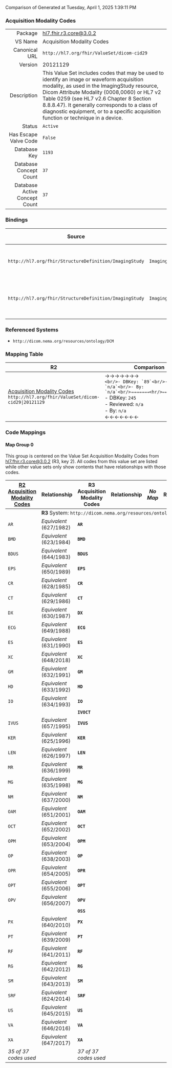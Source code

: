 Comparison of 
Generated at Tuesday, April 1, 2025 1:39:11 PM

### Acquisition Modality Codes

|      |     |
| ---: | --- |
| Package | hl7.fhir.r3.core@3.0.2 |
| VS Name | Acquisition Modality Codes |
| Canonical URL | `http://hl7.org/fhir/ValueSet/dicom-cid29` |
| Version | 20121129 |
| Description | This Value Set includes codes that may be used to identify an image or waveform acquisition modality, as used in the ImagingStudy resource, Dicom  Attribute Modality (0008,0060) or HL7 v2 Table 0259 (see HL7 v2.6 Chapter 8 Section 8.8.8.47). It generally corresponds to a class of diagnostic equipment, or to a specific acquisition function or technique in a device. |
| Status | `Active` |
| Has Escape Valve Code | `False` |
| Database Key | `1193` |
| Database Concept Count | `37` |
| Database Active Concept Count | `37` |
### Bindings

| Source | Element | Binding | Strength | Element Short |
| ------ | ------- | ------- | -------- | ------------- |
| `http://hl7.org/fhir/StructureDefinition/ImagingStudy` | `ImagingStudy.modalityList` | `http://hl7.org/fhir/ValueSet/dicom-cid29` | `Extensible` | All series modality if actual acquisition modalities |
| `http://hl7.org/fhir/StructureDefinition/ImagingStudy` | `ImagingStudy.series.modality` | `http://hl7.org/fhir/ValueSet/dicom-cid29` | `Extensible` | The modality of the instances in the series |

### Referenced Systems

* `http://dicom.nema.org/resources/ontology/DCM`
### Mapping Table

| R2 | Comparison | R3 | Comparison | R4 | Comparison | R4B | Comparison | R5
| --- | --- | --- | --- | --- | --- | --- | --- | ---
| [Acquisition Modality Codes](/docs/R2/ValueSets/AcquisitionModalityCodes.md)<br/> `http://hl7.org/fhir/ValueSet/dicom-cid29\|20121129` | →→→→→→→<br/>``<br/>- DBKey: `89`<br/>- Reviewed: `n/a`<br/>- By: `n/a`<br/>→→→→→→→<hr/>←←←←←←←<br/>``<br/>- DBKey: `245`<br/>- Reviewed: `n/a`<br/>- By: `n/a`<br/>←←←←←←←| [Acquisition Modality Codes](/docs/R3/ValueSets/AcquisitionModalityCodes.md)<br/> `http://hl7.org/fhir/ValueSet/dicom-cid29\|20121129` | <br/>*no map*<br/><hr/><br/>*no map*<br/>| | | | | | 
### Code Mappings


#### Map Group 0

This group is centered on the Value Set Acquisition Modality Codes from hl7.fhir.r3.core@3.0.2 (R3, key 2).
All codes from this value set are listed while other value sets only show contents that have relationships with those codes.

| [R2 Acquisition Modality Codes](/docs/R2/ValueSets/AcquisitionModalityCodes.md)| Relationship | R3 Acquisition Modality Codes| Relationship | *No Map* | Relationship | *No Map* | Relationship | *No Map* 
| --- | --- | --- | --- | --- | --- | --- | --- | ---
| <td colspan="8">**R3** System: `http://dicom.nema.org/resources/ontology/DCM`
| `AR`| _Equivalent_ <br/>(627/1982)| **`AR`**| | | | | | | 
| `BMD`| _Equivalent_ <br/>(623/1984)| **`BMD`**| | | | | | | 
| `BDUS`| _Equivalent_ <br/>(644/1983)| **`BDUS`**| | | | | | | 
| `EPS`| _Equivalent_ <br/>(650/1989)| **`EPS`**| | | | | | | 
| `CR`| _Equivalent_ <br/>(628/1985)| **`CR`**| | | | | | | 
| `CT`| _Equivalent_ <br/>(629/1986)| **`CT`**| | | | | | | 
| `DX`| _Equivalent_ <br/>(630/1987)| **`DX`**| | | | | | | 
| `ECG`| _Equivalent_ <br/>(649/1988)| **`ECG`**| | | | | | | 
| `ES`| _Equivalent_ <br/>(631/1990)| **`ES`**| | | | | | | 
| `XC`| _Equivalent_ <br/>(648/2018)| **`XC`**| | | | | | | 
| `GM`| _Equivalent_ <br/>(632/1991)| **`GM`**| | | | | | | 
| `HD`| _Equivalent_ <br/>(633/1992)| **`HD`**| | | | | | | 
| `IO`| _Equivalent_ <br/>(634/1993)| **`IO`**| | | | | | | 
| | | **`IVOCT`**| | | | | | | 
| `IVUS`| _Equivalent_ <br/>(657/1995)| **`IVUS`**| | | | | | | 
| `KER`| _Equivalent_ <br/>(625/1996)| **`KER`**| | | | | | | 
| `LEN`| _Equivalent_ <br/>(626/1997)| **`LEN`**| | | | | | | 
| `MR`| _Equivalent_ <br/>(636/1999)| **`MR`**| | | | | | | 
| `MG`| _Equivalent_ <br/>(635/1998)| **`MG`**| | | | | | | 
| `NM`| _Equivalent_ <br/>(637/2000)| **`NM`**| | | | | | | 
| `OAM`| _Equivalent_ <br/>(651/2001)| **`OAM`**| | | | | | | 
| `OCT`| _Equivalent_ <br/>(652/2002)| **`OCT`**| | | | | | | 
| `OPM`| _Equivalent_ <br/>(653/2004)| **`OPM`**| | | | | | | 
| `OP`| _Equivalent_ <br/>(638/2003)| **`OP`**| | | | | | | 
| `OPR`| _Equivalent_ <br/>(654/2005)| **`OPR`**| | | | | | | 
| `OPT`| _Equivalent_ <br/>(655/2006)| **`OPT`**| | | | | | | 
| `OPV`| _Equivalent_ <br/>(656/2007)| **`OPV`**| | | | | | | 
| | | **`OSS`**| | | | | | | 
| `PX`| _Equivalent_ <br/>(640/2010)| **`PX`**| | | | | | | 
| `PT`| _Equivalent_ <br/>(639/2009)| **`PT`**| | | | | | | 
| `RF`| _Equivalent_ <br/>(641/2011)| **`RF`**| | | | | | | 
| `RG`| _Equivalent_ <br/>(642/2012)| **`RG`**| | | | | | | 
| `SM`| _Equivalent_ <br/>(643/2013)| **`SM`**| | | | | | | 
| `SRF`| _Equivalent_ <br/>(624/2014)| **`SRF`**| | | | | | | 
| `US`| _Equivalent_ <br/>(645/2015)| **`US`**| | | | | | | 
| `VA`| _Equivalent_ <br/>(646/2016)| **`VA`**| | | | | | | 
| `XA`| _Equivalent_ <br/>(647/2017)| **`XA`**| | | | | | | 
| *35 of 37 codes used* | | *37 of 37 codes used* | | | | | | 

